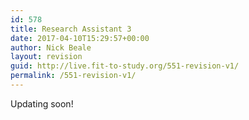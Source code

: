 ```yaml
---
id: 578
title: Research Assistant 3
date: 2017-04-10T15:29:57+00:00
author: Nick Beale
layout: revision
guid: http://live.fit-to-study.org/551-revision-v1/
permalink: /551-revision-v1/
---
```

Updating soon!